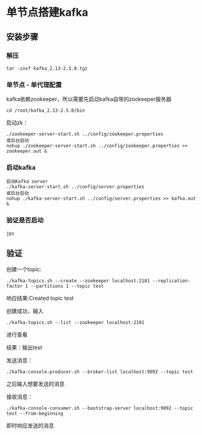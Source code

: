 # 单节点搭建kafka

## 安装步骤

### 解压

	tar -zxvf kafka_2.13-2.5.0.tgz


### 单节点 - 单代理配置

kafka依赖zookeeper，所以需要先启动kafka自带的zookeeper服务器

	cd /root/kafka_2.13-2.5.0/bin
	
启动zk：

	./zookeeper-server-start.sh ../config/zookeeper.properties
	或后台启动
	nohup ./zookeeper-server-start.sh ../config/zookeeper.properties >> zookeeper.out &


### 启动kafka

	启动Kafka server
	./kafka-server-start.sh ../config/server.properties
	或后台启动
	nohup ./kafka-server-start.sh ../config/server.properties >> kafka.out &


### 验证是否启动

	jps


## 验证

创建一个topic:

	./kafka-topics.sh --create --zookeeper localhost:2181 --replication-factor 1 --partitions 1 --topic test

响应结果:Created topic test

创建成功，输入

	./kafka-topics.sh --list --zookeeper localhost:2181 

进行查看

结果：输出test

发送消息：

	./kafka-console-producer.sh --broker-list localhost:9092 --topic test

之后输入想要发送的消息

接收消息：

	./kafka-console-consumer.sh --bootstrap-server localhost:9092 --topic test --from-beginning

即时响应发送的消息


